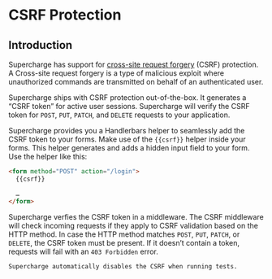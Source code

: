 # CSRF Protection


## Introduction
Supercharge has support for [cross-site request forgery](https://en.wikipedia.org/wiki/Cross-site_request_forgery) (CSRF) protection. A Cross-site request forgery is a type of malicious exploit where unauthorized commands are transmitted on behalf of an authenticated user.

Supercharge ships with CSRF protection out-of-the-box. It generates a “CSRF token” for active user sessions. Supercharge will verify the CSRF token for `POST`, `PUT`, `PATCH`, and `DELETE` requests to your application.

Supercharge provides you a Handlerbars helper to seamlessly add the CSRF token to your forms. Make use of the `{{csrf}}` helper inside your forms. This helper generates and adds a hidden input field to your form. Use the helper like this:

```html
<form method="POST" action="/login">
  {{csrf}}

  …
</form>
```

Supercharge verfies the CSRF token in a middleware. The CSRF middleware will check incoming requests if they apply to CSRF validation based on the HTTP method. In case the HTTP method matches `POST`, `PUT`, `PATCH`, or `DELETE`, the CSRF token must be present. If it doesn’t contain a token, requests will fail with an `403 Forbidden` error.

```info
Supercharge automatically disables the CSRF when running tests.
```
